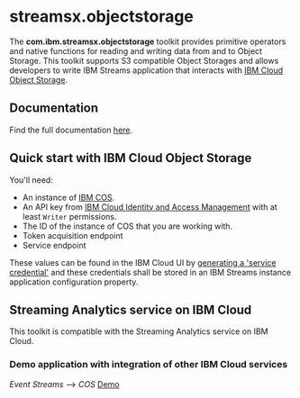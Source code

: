 # streamsx.objectstorage

The **com.ibm.streamsx.objectstorage** toolkit provides primitive operators and native functions for reading and writing data from and to Object Storage.
This toolkit supports S3 compatible Object Storages and allows developers to write IBM Streams application that interacts with [IBM
Cloud Object Storage](https://console.bluemix.net/docs/services/cloud-object-storage/about-cos.html). 

## Documentation

Find the full documentation [here](https://ibmstreams.github.io/streamsx.objectstorage/).

## Quick start with IBM Cloud Object Storage

You'll need:
  * An instance of [IBM COS](https://console.bluemix.net/docs/services/cloud-object-storage/getting-started.html).
  * An API key from [IBM Cloud Identity and Access Management](https://console.bluemix.net/docs/iam/users_roles.html) with at least `Writer` permissions.
  * The ID of the instance of COS that you are working with.
  * Token acquisition endpoint
  * Service endpoint

These values can be found in the IBM Cloud UI by [generating a 'service credential'](https://console.bluemix.net/docs/services/cloud-object-storage/iam/service-credentials.html) and these credentials shall be stored in an IBM Streams instance application configuration property.

## Streaming Analytics service on IBM Cloud

This toolkit is compatible with the Streaming Analytics service on IBM Cloud.

### Demo application with integration of other IBM Cloud services 

*Event Streams* --> *COS* [Demo](demo/data.historian.event.streams.cos.exactly.once.semantics.demo/README.md)



